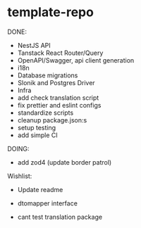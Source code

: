 # template-repo

DONE:

- NestJS API
- Tanstack React Router/Query
- OpenAPI/Swagger, api client generation
- i18n
- Database migrations
- Slonik and Postgres Driver
- Infra
- add check translation script
- fix prettier and eslint configs
- standardize scripts
- cleanup package.json:s
- setup testing
- add simple CI

DOING:
- add zod4 (update border patrol)

Wishlist:
- Update readme
- dtomapper interface

- cant test translation package
